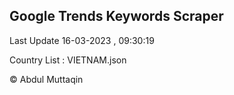 

## Google Trends Keywords Scraper 
 
Last Update 16-03-2023 , 09:30:19

Country List :
VIETNAM.json



© Abdul Muttaqin 
